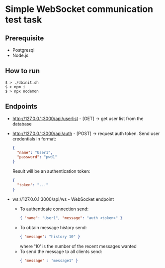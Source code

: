 # Simple WebSocket communication test task
## Prerequisite
  - Postgresql
  - Node.js

## How to run
```
$ > ./dbinit.sh
$ > npm i
$ > npx nodemon
```

## Endpoints
- http://127.0.0.1:3000/api/userlist - [GET]  -> get user list from the database
- http://127.0.0.1:3000/api/auth     - [POST] -> request auth token. Send user credentials in format:
  ```JSON
  {
    "name": "User1",
    "password": "pwd1"
  }
  ```
  Result will be an authentication token:
  ```JSON
  {
    "token": "..."
  }
  ```
  
- ws://127.0.0.1:3000/api/ws - WebSocket endpoint
  - To authenticate connection send:
    ```JSON
    { "name": "User1", "message": "auth <token>" }
    ```
  - To obtain message history send:
    ```JSON
    { "message": "history 10" }
    ```
    where '10' is the number of the recent messages wanted
  - To send the message to all clients send:
    ```JSON
    { "message" : "message1" }
    ```
